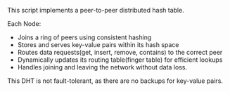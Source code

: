 This script implements a peer-to-peer distributed hash table.

Each Node:
- Joins a ring of peers using consistent hashing
- Stores and serves key-value pairs within its hash space
- Routes data requests(get, insert, remove, contains) to the correct peer
- Dynamically updates its routing table(finger table) for efficient lookups
- Handles joining and leaving the network without data loss.

This DHT is not fault-tolerant, as there are no backups for key-value pairs.
